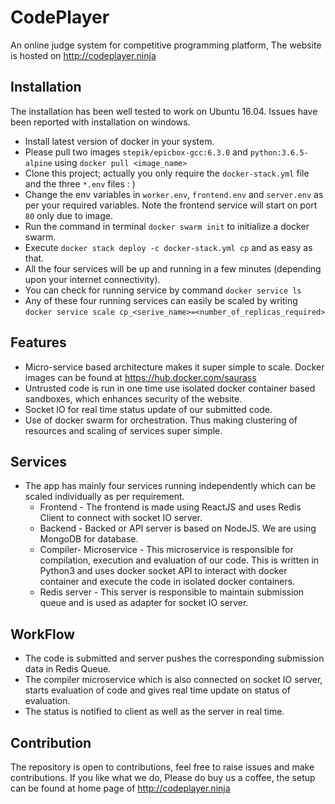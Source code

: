 # CodePlayer
An online judge system for competitive programming platform, The website is hosted on http://codeplayer.ninja

## Installation
The installation has been well tested to work on Ubuntu 16.04. Issues have been reported with installation on windows.
* Install latest version of docker in your system.
* Please pull two images `stepik/epicbox-gcc:6.3.0` and `python:3.6.5-alpine` using `docker pull <image_name>`
* Clone this project; actually you only require the `docker-stack.yml` file and the three `*.env` files : )
* Change the env variables in `worker.env`, `frontend.env` and `server.env` as per your required variables. Note the frontend service will start on port `80` only due to image.
* Run the command in terminal `docker swarm init` to initialize a docker swarm.
* Execute `docker stack deploy -c docker-stack.yml cp` and as easy as that.
* All the four services will be up and running in a few minutes (depending upon your internet connectivity).
* You can check for running service by command `docker service ls`
* Any of these four running services can easily be scaled by writing `docker service scale cp_<serive_name>=<number_of_replicas_required>`

## Features
* Micro-service based architecture makes it super simple to scale. Docker images can be found at https://hub.docker.com/saurass
* Untrusted code is run in one time use isolated docker container based sandboxes, which enhances security of the website.
* Socket IO for real time status update of our submitted code.
* Use of docker swarm for orchestration. Thus making clustering of resources and scaling of services super simple.

## Services
* The app has mainly four services running independently which can be scaled individually as per requirement.
  * Frontend - The frontend is made using ReactJS and uses Redis Client to connect with socket IO server.
  * Backend - Backed or API server is based on NodeJS. We are using MongoDB for database.
  * Compiler- Microservice - This microservice is responsible for compilation, execution and evaluation of our code. This is written in Python3 and uses docker socket API to interact with docker container and execute the code in isolated docker containers.
  * Redis server - This server is responsible to maintain submission queue and is used as adapter for socket IO server.

## WorkFlow
* The code is submitted and server pushes the corresponding submission data in Redis Queue.
* The compiler microservice which is also connected on socket IO server, starts evaluation of code and gives real time update on status of evaluation.
* The status is notified to client as well as the server in real time.

## Contribution
The repository is open to contributions, feel free to raise issues and make contributions. If you like what we do, Please do buy us a coffee, the setup can be found at home page of http://codeplayer.ninja
